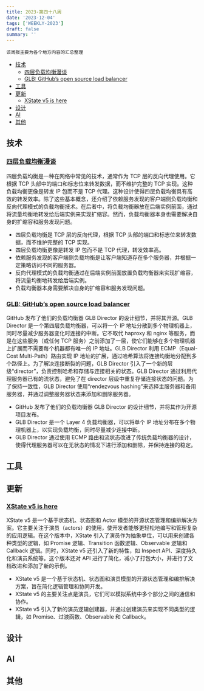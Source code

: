 ```yaml
---
title: 2023-第四十八周
date: '2023-12-04'
tags: ['WEEKLY-2023']
draft: false
summary: ''
---
```


`该周报主要为各个地方内容的汇总整理`

- [技术](#技术)
  - [四层负载均衡漫谈](#四层负载均衡漫谈)
  - [GLB: GitHub’s open source load balancer](#glb-githubs-open-source-load-balancer)
- [工具](#工具)
- [更新](#更新)
  - [XState v5 is here](#xstate-v5-is-here)
- [设计](#设计)
- [AI](#ai)
- [其他](#其他)

## 技术

### [四层负载均衡漫谈](https://www.kawabangga.com/posts/5301)

四层负载均衡是一种在网络中常见的技术，通常作为 TCP 层的反向代理使用。它根据 TCP 头部中的端口和标志位来转发数据，而不维护完整的 TCP 实现。这种负载均衡更像是转发 IP 包而不是 TCP 代理。这种设计使得四层负载均衡具有高效的转发效率。除了这些基本概念，还介绍了依赖服务发现的客户端侧负载均衡和反向代理模式的负载均衡技术。在后者中，将负载均衡器放在后端实例前面，通过将流量均衡地转发给后端实例来实现扩缩容。然而，负载均衡器本身也需要解决自身的扩缩容和服务发现问题。

- 四层负载均衡是 TCP 层的反向代理，根据 TCP 头部的端口和标志位来转发数据，而不维护完整的 TCP 实现。
- 四层负载均衡更像是转发 IP 包而不是 TCP 代理，转发效率高。
- 依赖服务发现的客户端侧负载均衡是让客户端知道存在多个服务器，并根据一定策略访问不同的服务器。
- 反向代理模式的负载均衡通过在后端实例前面放置负载均衡器来实现扩缩容，将流量均衡地转发给后端实例。
- 负载均衡器本身需要解决自身的扩缩容和服务发现问题。

### [GLB: GitHub’s open source load balancer](https://github.blog/2018-08-08-glb-director-open-source-load-balancer/)

GitHub 发布了他们的负载均衡器 GLB Director 的设计细节，并将其开源。GLB Director 是一个第四层负载均衡器，可以将一个 IP 地址分散到多个物理机器上，同时尽量减少服务器变化时连接的中断。它不取代 haproxy 和 nginx 等服务，而是在这些服务（或任何 TCP 服务）之前添加了一层，使它们能够在多个物理机器上扩展而不需要每个机器都有唯一的 IP 地址。GLB Director 利用 ECMP（Equal-Cost Multi-Path）路由实现 IP 地址的扩展，通过哈希算法将连接均衡地分配到多个路径上。为了解决连接断裂的问题，GLB Director 引入了一个新的层级“director”，负责控制哈希和存储与连接相关的状态。GLB Director 通过利用代理服务器已有的流状态，避免了在 director 层级中重复存储连接状态的问题。为了保持一致性，GLB Director 使用“rendezvous hashing”来选择主服务器和备用服务器，并通过调整服务器状态来添加和删除服务器。

- GitHub 发布了他们的负载均衡器 GLB Director 的设计细节，并将其作为开源项目发布。
- GLB Director 是一个 Layer 4 负载均衡器，可以将单个 IP 地址分布在多个物理机器上，以实现负载均衡，同时尽量减少连接中断。
- GLB Director 通过使用 ECMP 路由和流状态改进了传统负载均衡器的设计，使得代理服务器可以在无状态的情况下进行添加和删除，并保持连接的稳定。


## 工具

## 更新

### [XState v5 is here](https://stately.ai/blog/2023-12-01-xstate-v5)

XState v5 是一个基于状态机、状态图和 Actor 模型的开源状态管理和编排解决方案。它主要关注于演员（actors）的使用，使开发者能够更轻松地编写和管理复杂的应用逻辑。在这个版本中，XState 引入了演员作为抽象单位，可以用来创建各种类型的逻辑，如 Promise 逻辑、Transition 函数逻辑、Observable 逻辑和 Callback 逻辑。同时，XState v5 还引入了新的特性，如 Inspect API、深度持久化和演员系统等。这个版本还对 API 进行了简化，减小了打包大小，并进行了文档改进和添加了新的示例。

- XState v5 是一个基于状态机、状态图和演员模型的开源状态管理和编排解决方案，旨在简化逻辑管理和协同开发。
- XState v5 的主要关注点是演员，它们可以模拟系统中多个部分之间的通信和协作。
- XState v5 引入了新的演员逻辑创建器，并通过创建演员来实现不同类型的逻辑，如 Promise、过渡函数、Observable 和 Callback。

## 设计

## AI

## 其他

